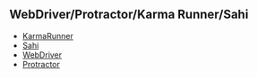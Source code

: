 ## WebDriver/Protractor/Karma Runner/Sahi

* [KarmaRunner](KarmaRunner.md)
* [Sahi](Sahi.md)
* [WebDriver](WebDriver.md)
* [Protractor](Protractor.md)


